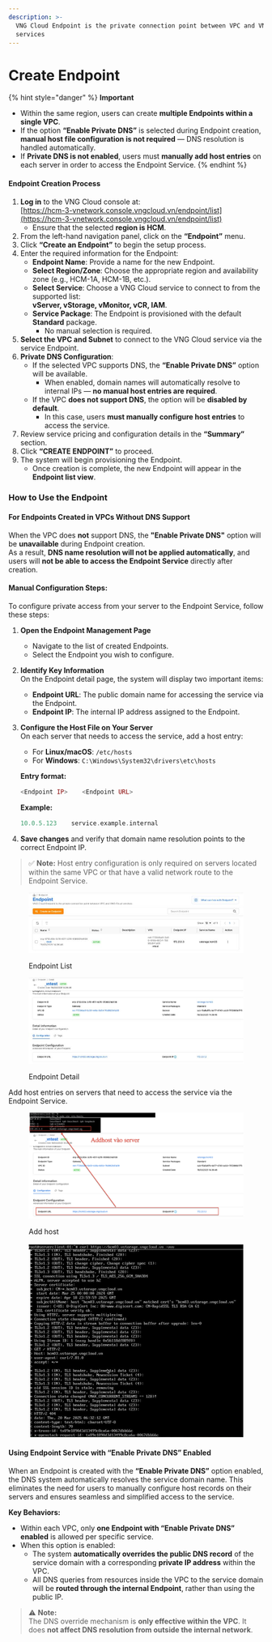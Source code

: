 ```yaml
---
description: >-
  VNG Cloud Endpoint is the private connection point between VPC and VNG Cloud
  services
---
```


# Create Endpoint

{% hint style="danger" %}
**Important**

* Within the same region, users can create **multiple Endpoints within a single VPC**.
* If the option **“Enable Private DNS”** is selected during Endpoint creation, **manual host file configuration is not required** — DNS resolution is handled automatically.
* If **Private DNS is not enabled**, users must **manually add host entries** on each server in order to access the Endpoint Service.
{% endhint %}

#### **Endpoint Creation Process**

1. **Log in** to the VNG Cloud console at:\
   [https://hcm-3-vnetwork.console.vngcloud.vn/endpoint/list](https://hcm-3-vnetwork.console.vngcloud.vn/endpoint/list)
   * Ensure that the selected **region is HCM**.
2. From the left-hand navigation panel, click on the **“Endpoint”** menu.
3. Click **“Create an Endpoint”** to begin the setup process.
4. Enter the required information for the Endpoint:
   * **Endpoint Name**: Provide a name for the new Endpoint.
   * **Select Region/Zone**: Choose the appropriate region and availability zone (e.g., HCM-1A, HCM-1B, etc.).
   * **Select Service**: Choose a VNG Cloud service to connect to from the supported list:\
     **vServer, vStorage, vMonitor, vCR, IAM**.
   * **Service Package**: The Endpoint is provisioned with the default **Standard** package.
     * No manual selection is required.
5. **Select the VPC and Subnet** to connect to the VNG Cloud service via the service Endpoint.
6. **Private DNS Configuration**:
   * If the selected VPC supports DNS, the **“Enable Private DNS”** option will be available.
     * When enabled, domain names will automatically resolve to internal IPs — **no manual host entries are required**.
   * If the VPC **does not support DNS**, the option will be **disabled by default**.
     * In this case, users **must manually configure host entries** to access the service.
7. Review service pricing and configuration details in the **“Summary”** section.
8. Click **“CREATE ENDPOINT”** to proceed.
9. The system will begin provisioning the Endpoint.
   * Once creation is complete, the new Endpoint will appear in the **Endpoint list view**.

### **How to Use the Endpoint**

#### **For Endpoints Created in VPCs Without DNS Support**

When the VPC does **not** support DNS, the **"Enable Private DNS"** option will be **unavailable** during Endpoint creation.\
As a result, **DNS name resolution will not be applied automatically**, and users will **not be able to access the Endpoint Service** directly after creation.

#### **Manual Configuration Steps:**

To configure private access from your server to the Endpoint Service, follow these steps:

1. **Open the Endpoint Management Page**
   * Navigate to the list of created Endpoints.
   * Select the Endpoint you wish to configure.
2. **Identify Key Information**\
   On the Endpoint detail page, the system will display two important items:
   * **Endpoint URL**: The public domain name for accessing the service via the Endpoint.
   * **Endpoint IP**: The internal IP address assigned to the Endpoint.
3.  **Configure the Host File on Your Server**\
    On each server that needs to access the service, add a host entry:

    * For **Linux/macOS**: `/etc/hosts`
    * For **Windows**: `C:\Windows\System32\drivers\etc\hosts`

    **Entry format:**

    ```php
    <Endpoint IP>    <Endpoint URL>
    ```

    **Example:**

    ```php
    10.0.5.123    service.example.internal
    ```
4. **Save changes** and verify that domain name resolution points to the correct Endpoint IP.

> ✅ **Note:** Host entry configuration is only required on servers located within the same VPC or that have a valid network route to the Endpoint Service.

<figure><img src="../../.gitbook/assets/image (2) (1) (1).png" alt=""><figcaption><p>Endpoint List</p></figcaption></figure>

<figure><img src="../../.gitbook/assets/image (6) (1).png" alt=""><figcaption><p>Endpoint Detail</p></figcaption></figure>

Add host entries on servers that need to access the service via the Endpoint Service.

<figure><img src="../../.gitbook/assets/image (5) (1).png" alt=""><figcaption><p>Add host</p></figcaption></figure>

<figure><img src="../../.gitbook/assets/image (7) (1).png" alt=""><figcaption></figcaption></figure>

#### **Using Endpoint Service with “Enable Private DNS” Enabled**

When an Endpoint is created with the **“Enable Private DNS”** option enabled, the DNS system automatically resolves the service domain name. This eliminates the need for users to manually configure host records on their servers and ensures seamless and simplified access to the service.

**Key Behaviors:**

* Within each VPC, only **one Endpoint with “Enable Private DNS” enabled** is allowed per specific service.
* When this option is enabled:
  * The system **automatically overrides the public DNS record** of the service domain with a corresponding **private IP address** within the VPC.
  * All DNS queries from resources inside the VPC to the service domain will be **routed through the internal Endpoint**, rather than using the public IP.

> ⚠️ **Note:**\
> The DNS override mechanism is **only effective within the VPC**. It does **not affect DNS resolution from outside the internal network**.
